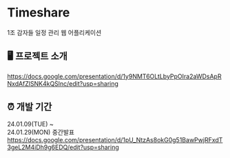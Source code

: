 # Timeshare
1조 감자들 일정 관리 웹 어플리케이션


## 🖥 프로젝트 소개
https://docs.google.com/presentation/d/1y9NMT6OLtLbyPpOIra2aWDsApRNxdAfZlSNK4kQSlnc/edit?usp=sharing
<br>

## ⏰ 개발 기간
24.01.09(TUE) ~ 
<br>
24.01.29(MON) 중간발표
https://docs.google.com/presentation/d/1pU_NtzAs8okG0g51BawPwjRFxdT3geL2M4iDh9g6EDQ/edit?usp=sharing
